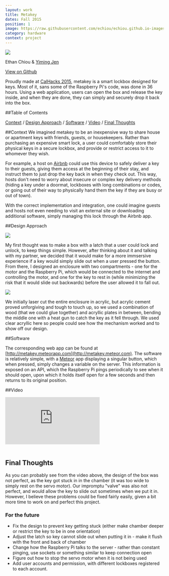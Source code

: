```yaml
---
layout: work
title: Metakey
dates: Fall 2015
position: 1
image: https://raw.githubusercontent.com/echiou/echiou.github.io-images/master/work/metakey/metakey-1.jpg
category: hardware
context: project
---
```

![][metakey-1]

Ethan Chiou & [Yiming Jen](github.com/yjen)

<a href="https://github.com/yjen/metakey">View on Github <span class="fa fa-long-arrow-right"></span></a>

Proudly made at [CalHacks 2015](calhacks.io), metakey is a smart lockbox designed for keys. Most of it, sans some of the Raspberry Pi's code, was done in 36 hours. Using a web application, users can open the box and release the key inside, and when they are done, they can simply and securely drop it back into the box.

##Table of Contents

[Context](#context)
/
[Design Approach](#design-approach)
/
[Software](#software)
/
[Video](#video)
/
[Final Thoughts](#final-thoughts)

##Context
We imagined metakey to be an inexpensive way to share house or apartment keys with friends, guests, or housekeepers. Rather than purchasing an expensive smart lock, a user could comfortably store their physical keys in a secure lockbox, and provide or restrict access to it to whomever they wish.

For example, a host on [Airbnb](http://airbnb.com) could use this device to safely deliver a key to their guests, giving them access at the beginning of their stay, and instruct them to just drop the key back in when they check out. This way, hosts don't need to worry about insecure or complex key delivery methods (hiding a key under a doormat, lockboxes with long combinations or codes, or going out of their way to physically hand them the key if they are busy or out of town).

With the correct implementation and integration, one could imagine guests and hosts not even needing to visit an external site or downloading additional software, simply managing this lock through the Airbnb app.

##Design Approach

![][metakey-3]

My first thought was to make a box with a latch that a user could lock and unlock, to keep things simple. However, after thinking about it and talking with my partner, we decided that it would make for a more immsersive experience if a key would simply slide out when a user pressed the button. From there, I designed an enclosure with two compartments - one for the motor and the Raspberry Pi, which would be connected to the internet and controlling the motor, and one for the key to rest in (while minimizing the risk that it would slide out backwards) before the user allowed it to fall out.

![][metakey-2]

We initially laser cut the entire enclosure in acrylic, but acrylic cement proved unforgiving and tough to touch up, so we used a combination of wood (that we could glue together) and acryllic plates in between, bending the middle one with a heat gun to catch the key as it fell through. We used clear acryllic here so people could see how the mechanism worked and to show off our design.

##Software

The corresponding web app can be found at [http://metakey.meteorapp.com](http://metakey.meteor.com). The software is relatively simple, with a [Meteor](http://meteor.com) app displaying a singular button, which when pressed, simply changes a variable on the server. This information is exposed on an API, which the Raspberry Pi pings periodically to see when it should open, upon which it holds itself open for a few seconds and then returns to its original position.

##Video

<div class="embed-video">
  <iframe src="https://www.youtube-nocookie.com/embed/k1ipAcEXqXk?rel=0&amp;autoplay=0&amp;showinfo=0&amp;vq=hd720" frameborder="0" allowfullscreen></iframe>
</div>
<br>

## Final Thoughts

As you can probably see from the video above, the design of the box was not perfect, as the key got stuck in in the chamber (it was too wide to simply rest on the servo motor). Our impromptu "valve" was also not perfect, and would allow the key to slide out sometimes when we put it in. However, I believe these problems could be fixed fairly easily, given a bit more time to work on and perfect this project.

### For the future

- Fix the design to prevent key getting stuck (either make chamber deeper or restrict the key to be in one orientation)
- Adjust the latch so key cannot slide out when putting it in - make it flush with the front and back of chamber
- Change how the Raspberry Pi talks to the server - rather than constant pinging, use sockets or something similar to keep connection open
- Figure out how to stop the servo motor when it is not being used
- Add user accounts and permission, with different lockboxes registered to each account.

[metakey-1]: https://raw.githubusercontent.com/echiou/echiou.github.io-images/master/work/metakey/metakey-1.jpg
[metakey-2]: https://raw.githubusercontent.com/echiou/echiou.github.io-images/master/work/metakey/metakey-2.jpg
[metakey-3]: https://raw.githubusercontent.com/echiou/echiou.github.io-images/master/work/metakey/metakey-3.jpg
